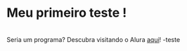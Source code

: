 
<meta charset="UTF-8">
<h1>Meu primeiro teste !</h1>
<br>
 Seria um programa? Descubra visitando o Alura <a href="http://www.alura.com.br">aqui</a>!

  <script>

        alert ("Isso sim é um programa!");

  </script>-teste
